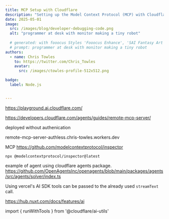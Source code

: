 ```yaml
---
title: MCP Setup with Cloudflare
description: "Setting up the Model Context Protocol (MCP) with Cloudflare Workers"
date: 2025-05-01
image:
  src: /images/blog/developer-debugging-code.png
  alt: "programmer at desk with monitor making a tiny robot"
 
  # generated: with fooocus Styles 'Fooocus Enhance', 'SAI Fantasy Art', 'SAI Comic Book'
  # prompt: programmer at desk with monitor making a tiny robot
authors:
  - name: Chris Towles
    to: https://twitter.com/Chris_Towles
    avatar:
      src: /images/ctowles-profile-512x512.png

badge:
  label: Node.js


---
```

https://playground.ai.cloudflare.com/

https://developers.cloudflare.com/agents/guides/remote-mcp-server/


deployed without authenication


remote-mcp-server-authless.chris-towles.workers.dev


MCP https://github.com/modelcontextprotocol/inspector


```
npx @modelcontextprotocol/inspector@latest
```


example of agent using cloudflare agents package.
https://github.com/OpenAgentsInc/openagents/blob/main/packages/agents/src/agents/solver/index.ts



Using vercel's AI SDK tools can be passed to the already used `streamText` call. 




https://hub.nuxt.com/docs/features/ai

  import { runWithTools } from '@cloudflare/ai-utils'

  

